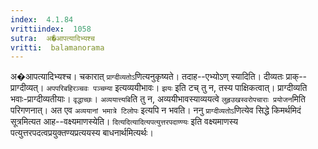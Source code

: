 ```yaml
---
index:  4.1.84
vrittiindex:  1058
sutra:  अ�आपत्यादिभ्यश्च
vritti:  balamanorama 
---
```


अ�आपत्यादिभ्यश्च। चकारात् `प्राग्दीव्यतोऽ`णित्यनुकृष्यते। तदाह--एभ्योऽण् स्यादिति। दीव्यतः प्राक्--प्राग्दीव्यत्। `अपपरिबहिरञ्चवः पञ्चम्या` इत्यव्ययीभावः। `झयः` इति टच् तु न, तस्य पाक्षिकत्वात्। प्राग्दीव्यति भवाः-प्राग्दीव्यतीयाः। `वृद्धाच्छः`। `अव्ययात्त्यबि`ति तु न, अव्ययीभावस्याव्ययत्वे `लुहृउखस्वरोपचाराः प्रयोजन`मिति परिगणनात्। अत एव `अव्ययानां भमात्रे टिलोपः` इत्यपि न भवति। ननु `प्राग्दीव्यतोऽ`णित्येव सिद्धे किमर्थमिदं सूत्रमित्यत आह--वक्ष्यमाणस्येति। `दित्यदित्यादित्यपत्युत्तरपदाण्ण्यः` इति वक्ष्यमाणस्य पत्युत्तरपदत्वप्रयुक्तण्यप्रत्ययस्य बाधनार्थमित्यर्थः। 


